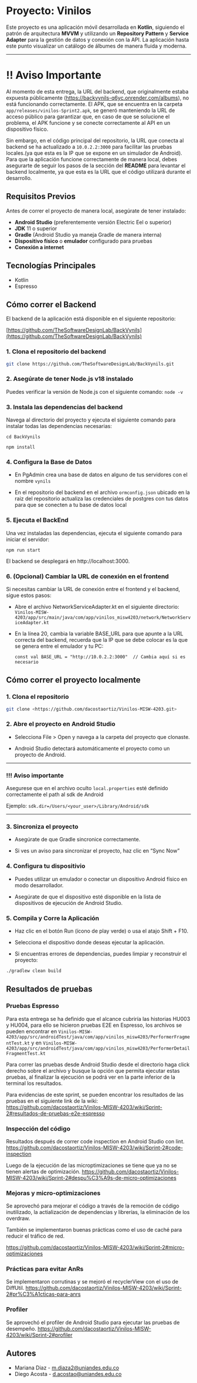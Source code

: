 # Proyecto: Vinilos

Este proyecto es una aplicación móvil desarrollada en **Kotlin**, siguiendo el patrón de arquitectura **MVVM** y utilizando un **Repository Pattern** y **Service Adapter** para la gestión de datos y conexión con la API. La aplicación hasta este punto visualizar un catálogo de álbumes de manera fluida y moderna.


---
# !! Aviso Importante

Al momento de esta entrega, la URL del backend, que originalmente estaba expuesta públicamente (https://backvynils-q6yc.onrender.com/albums), no está funcionando correctamente. El APK, que se encuentra en la carpeta `app/releases/vinilos-Sprint2.apk`, se generó manteniendo la URL de acceso público para garantizar que, en caso de que se solucione el problema, el APK funcione y se conecte correctamente al API en un dispositivo físico.

Sin embargo, en el código principal del repositorio, la URL que conecta al backend se ha actualizado a `10.0.2.2:3000` para facilitar las pruebas locales.(ya que esta es la IP que se expone en un simulador de Android). Para que la aplicación funcione correctamente de manera local, debes asegurarte de seguir los pasos de la sección del **README** para levantar el backend localmente, ya que esta es la URL que el código utilizará durante el desarrollo.



## Requisitos Previos

Antes de correr el proyecto de manera local, asegúrate de tener instalado:

- **Android Studio** (preferentemente versión Electric Eel o superior)
- **JDK** 11 o superior
- **Gradle** (Android Studio ya maneja Gradle de manera interna)
- **Dispositivo físico** o **emulador** configurado para pruebas
- **Conexión a internet**

## Tecnologías Principales

- Kotlin
- Espresso

## Cómo correr el Backend

El backend de la aplicación está disponible en el siguiente repositorio:

[https://github.com/TheSoftwareDesignLab/BackVynils](https://github.com/TheSoftwareDesignLab/BackVynils)

### 1. Clona el repositorio del backend

```bash
git clone https://github.com/TheSoftwareDesignLab/BackVynils.git
```

### 2. Asegúrate de tener Node.js v18 instalado

Puedes verificar la versión de Node.js con el siguiente comando: ``` node -v ```

### 3. Instala las dependencias del backend

Navega al directorio del proyecto y ejecuta el siguiente comando para instalar todas las dependencias necesarias:

``` cd BackVynils ```


``` npm install ```

### 4. Configura la Base de Datos

- En PgAdmin crea una base de datos en alguno de tus servidores con el nombre ```vynils```

- En el repositorio del backend en el archivo ```ormconfig.json``` ubicado en la raiz del repositorio actualiza las credenciales de postgres con tus datos para que se conecten a tu base de datos local


### 5. Ejecuta el BackEnd

Una vez instaladas las dependencias, ejecuta el siguiente comando para iniciar el servidor:

``` npm run start ```

El backend se desplegará en http://localhost:3000.

### 6. (Opcional) Cambiar la URL de conexión en el frontend

Si necesitas cambiar la URL de conexión entre el frontend y el backend, sigue estos pasos:

- Abre el archivo NetworkServiceAdapter.kt en el siguiente directorio:
```Vinilos-MISW-4203/app/src/main/java/com/app/vinilos_misw4203/network/NetworkServiceAdapter.kt```

- En la línea 20, cambia la variable BASE_URL para que apunte a la URL correcta del backend, recuerda que la IP que se debe colocar es la que se genera entre el emulador y tu PC:

    ```const val BASE_URL = "http://10.0.2.2:3000"  // Cambia aquí si es necesario```


## Cómo correr el proyecto localmente

### 1. Clona el repositorio

```bash
git clone <https://github.com/dacostaortiz/Vinilos-MISW-4203.git>

```

### 2. Abre el proyecto en Android Studio

- Selecciona File > Open y navega a la carpeta del proyecto que clonaste.

- Android Studio detectará automáticamente el proyecto como un proyecto de Android.

---
### !!! Aviso importante

Asegurese que en el archivo oculto `local.properties` esté definido correctamente el path al sdk de Android

Ejemplo: `sdk.dir=/Users/<your_user>/Library/Android/sdk`

---

### 3. Sincroniza el proyecto

- Asegúrate de que Gradle sincronice correctamente.

- Si ves un aviso para sincronizar el proyecto, haz clic en “Sync Now”

### 4. Configura tu dispositivio

- Puedes utilizar un emulador o conectar un dispositivo Android físico en modo desarrollador.

- Asegúrate de que el dispositivo esté disponible en la lista de dispositivos de ejecución de Android Studio.

### 5. Compila y Corre la Aplicación

- Haz clic en el botón Run (ícono de play verde) o usa el atajo Shift + F10.

- Selecciona el dispositivo donde deseas ejecutar la aplicación.

- Si encuentras errores de dependencias, puedes limpiar y reconstruir el proyecto:


```bash
./gradlew clean build
```

## Resultados de pruebas

### Pruebas Espresso

Para esta entrega se ha definido que el alcance cubriría las historias HU003 y HU004, para ello se hicieron pruebas E2E en Espresso, los archivos se pueden encontrar en `Vinilos-MISW-4203/app/src/androidTest/java/com/app/vinilos_misw4203/PerformerFragmentTest.kt` y en `Vinilos-MISW-4203/app/src/androidTest/java/com/app/vinilos_misw4203/PerformerDetailFragmentTest.kt`

Para correr las pruebas desde Android Studio desde el directorio haga click derecho sobre el archivo y busque la opción que permita ejecutar estas pruebas, al finalizar la ejecución se podrá ver en la parte inferior de la terminal los resultados.

Para evidencias de este sprint, se pueden encontrar los resultados de las pruebas en el siguiente link de la wiki:
https://github.com/dacostaortiz/Vinilos-MISW-4203/wiki/Sprint-2#resultados-de-pruebas-e2e-espresso

### Inspección del código

Resultados después de correr code inspection en Android Studio con lint.
https://github.com/dacostaortiz/Vinilos-MISW-4203/wiki/Sprint-2#code-inspection

Luego de la ejecución de las microptimizaciones se tiene que ya no se tienen alertas de optimización. 
https://github.com/dacostaortiz/Vinilos-MISW-4203/wiki/Sprint-2#despu%C3%A9s-de-micro-optimizaciones

### Mejoras y micro-optimizaciones

Se aprovechó para mejorar el código a través de la remoción de código inutilizado, la actialización de dependencias y librerías, la eliminación de los overdraw.

También se implementaron buenas prácticas como el uso de caché para reducir el tráfico de red.

https://github.com/dacostaortiz/Vinilos-MISW-4203/wiki/Sprint-2#micro-optimizaciones

### Prácticas para evitar AnRs

Se implementaron corrutinas y se mejoró el recyclerView con el uso de DiffUtil. 
https://github.com/dacostaortiz/Vinilos-MISW-4203/wiki/Sprint-2#pr%C3%A1cticas-para-anrs

### Profiler

Se aprovechó el profiler de Android Studio para ejecutar las pruebas de desempeño.
https://github.com/dacostaortiz/Vinilos-MISW-4203/wiki/Sprint-2#profiler

## Autores

- Mariana Diaz - m.diaza2@uniandes.edu.co
- Diego Acosta - d.acostao@uniandes.edu.co
